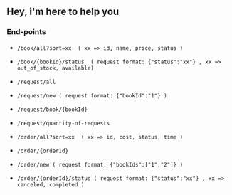 ## Hey, i'm here to help you

### End-points

*     /book/all?sort=xx  ( xx => id, name, price, status )

*     /book/{bookId}/status  ( request format: {"status":"xx"} , xx => out_of_stock, available)

*     /request/all

*     /request/new ( request format: {"bookId":"1"} )

*     /request/book/{bookId} 

*     /request/quantity-of-requests

*     /order/all?sort=xx  ( xx => id, cost, status, time )

*     /order/{orderId}

*     /order/new ( request format: {"bookIds":["1","2"]} )

*     /order/{orderId}/status ( request format: {"status":"xx"} , xx => canceled, completed )
